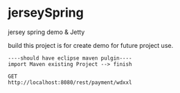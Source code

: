 # jerseySpring
jersey spring demo & Jetty

build this project is for create demo for future project use.
```
----should have eclipse maven pulgin----
import Maven existing Project --> finish
```

```
GET
http://localhost:8080/rest/payment/wdxxl
```
